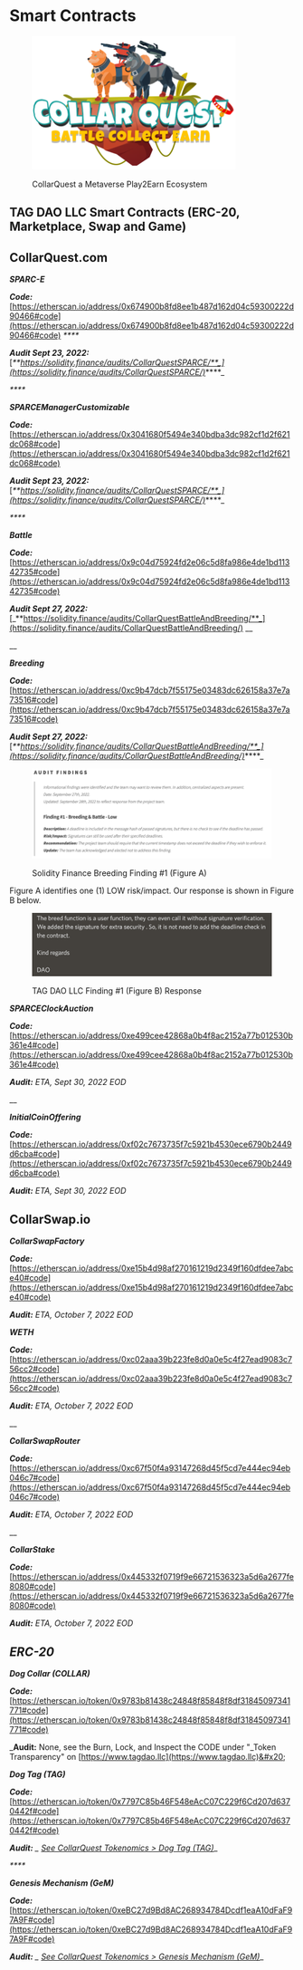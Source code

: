 # Smart Contracts

<figure><img src="../../.gitbook/assets/CQ-Title.png" alt=""><figcaption><p>CollarQuest a Metaverse Play2Earn Ecosystem</p></figcaption></figure>

## TAG DAO LLC Smart Contracts (ERC-20, Marketplace, Swap and Game)

## **CollarQuest.com**

_**SPARC-E**_

_**Code:**_ [https://etherscan.io/address/0x674900b8fd8ee1b487d162d04c59300222d90466#code](https://etherscan.io/address/0x674900b8fd8ee1b487d162d04c59300222d90466#code) _****_&#x20;

_**Audit Sept 23, 2022:**_ [_**https://solidity.finance/audits/CollarQuestSPARCE/**_](https://solidity.finance/audits/CollarQuestSPARCE/)_****_

_****_

_**SPARCEManagerCustomizable**_

_**Code:**_ [https://etherscan.io/address/0x3041680f5494e340bdba3dc982cf1d2f621dc068#code](https://etherscan.io/address/0x3041680f5494e340bdba3dc982cf1d2f621dc068#code)

_**Audit Sept 23, 2022:**_ [_**https://solidity.finance/audits/CollarQuestSPARCE/**_](https://solidity.finance/audits/CollarQuestSPARCE/)_****_

_****_

_**Battle**_

_**Code:**_ [https://etherscan.io/address/0x9c04d75924fd2e06c5d8fa986e4de1bd11342735#code](https://etherscan.io/address/0x9c04d75924fd2e06c5d8fa986e4de1bd11342735#code)

_**Audit Sept 27, 2022:**_ [_**https://solidity.finance/audits/CollarQuestBattleAndBreeding/**_](https://solidity.finance/audits/CollarQuestBattleAndBreeding/) __&#x20;

__

_**Breeding**_

_**Code:**_ [https://etherscan.io/address/0xc9b47dcb7f55175e03483dc626158a37e7a73516#code](https://etherscan.io/address/0xc9b47dcb7f55175e03483dc626158a37e7a73516#code)

_**Audit Sept 27, 2022:**_ [_**https://solidity.finance/audits/CollarQuestBattleAndBreeding/**_](https://solidity.finance/audits/CollarQuestBattleAndBreeding/)_****_

<figure><img src="../../.gitbook/assets/Battle-Findings-1.png" alt=""><figcaption><p>Solidity Finance Breeding Finding #1 (Figure A)</p></figcaption></figure>

Figure A identifies one (1) LOW risk/impact.  Our response is shown in Figure B below.

<figure><img src="../../.gitbook/assets/Battle-Findings-1-Response.png" alt=""><figcaption><p>TAG DAO LLC Finding #1 (Figure B) Response</p></figcaption></figure>



_**SPARCEClockAuction**_

_**Code:**_ [https://etherscan.io/address/0xe499cee42868a0b4f8ac2152a77b012530b361e4#code](https://etherscan.io/address/0xe499cee42868a0b4f8ac2152a77b012530b361e4#code)

_**Audit:** ETA, Sept 30, 2022 EOD_

__

_**InitialCoinOffering**_

_**Code:**_ [https://etherscan.io/address/0xf02c7673735f7c5921b4530ece6790b2449d6cba#code](https://etherscan.io/address/0xf02c7673735f7c5921b4530ece6790b2449d6cba#code)

_**Audit:** ETA, Sept 30, 2022 EOD_

## **CollarSwap.io**

_**CollarSwapFactory**_

_**Code:**_ [https://etherscan.io/address/0xe15b4d98af270161219d2349f160dfdee7abce40#code](https://etherscan.io/address/0xe15b4d98af270161219d2349f160dfdee7abce40#code)

_**Audit:** ETA, October 7, 2022 EOD_



_**WETH**_

_**Code:**_ [https://etherscan.io/address/0xc02aaa39b223fe8d0a0e5c4f27ead9083c756cc2#code](https://etherscan.io/address/0xc02aaa39b223fe8d0a0e5c4f27ead9083c756cc2#code)

_**Audit:** ETA, October 7, 2022 EOD_

__

_**CollarSwapRouter**_

_**Code:**_ [https://etherscan.io/address/0xc67f50f4a93147268d45f5cd7e444ec94eb046c7#code](https://etherscan.io/address/0xc67f50f4a93147268d45f5cd7e444ec94eb046c7#code)

_**Audit:** ETA, October 7, 2022 EOD_

__

_**CollarStake**_

_**Code:**_ [https://etherscan.io/address/0x445332f0719f9e66721536323a5d6a2677fe8080#code](https://etherscan.io/address/0x445332f0719f9e66721536323a5d6a2677fe8080#code)

_**Audit:** ETA, October 7, 2022 EOD_



## _ERC-20_

_**Dog Collar (COLLAR)**_

_**Code:**_ [https://etherscan.io/token/0x9783b81438c24848f85848f8df31845097341771#code](https://etherscan.io/token/0x9783b81438c24848f85848f8df31845097341771#code)

_**Audit:** None, see the Burn, Lock, and Inspect the CODE under "_Token Transparency" on [https://www.tagdao.llc](https://www.tagdao.llc)&#x20;



_**Dog Tag (TAG)**_

_**Code:**_ [https://etherscan.io/token/0x7797C85b46F548eAcC07C229f6Cd207d6370442f#code](https://etherscan.io/token/0x7797C85b46F548eAcC07C229f6Cd207d6370442f#code)

_**Audit:** _ [_See CollarQuest Tokenomics > Dog Tag (TAG)_](dog-tag/)__

_****_

_**Genesis Mechanism (GeM)**_

_**Code:**_ [https://etherscan.io/token/0xeBC27d9Bd8AC268934784Dcdf1eaA10dFaF97A9F#code](https://etherscan.io/token/0xeBC27d9Bd8AC268934784Dcdf1eaA10dFaF97A9F#code)

_**Audit:** _ [_See CollarQuest Tokenomics > Genesis Mechanism (GeM)_](genesis-mechanism-gem/)__

